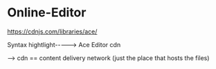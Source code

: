 # Online-Editor

https://cdnjs.com/libraries/ace/

Syntax hightlight----->  Ace Editor cdn

--> cdn == content delivery network
(just the place that hosts the files)
